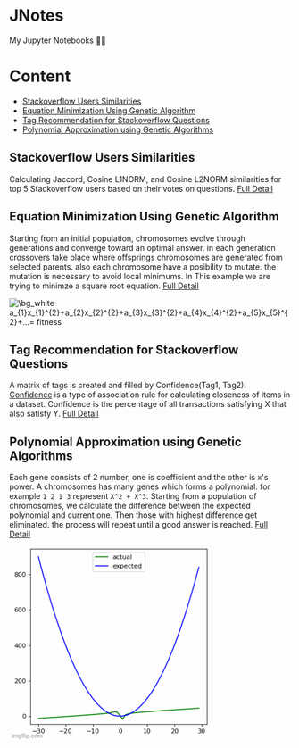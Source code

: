 # JNotes
My Jupyter Notebooks 📑🧾

# Content
- [Stackoverflow Users Similarities](https://github.com/mehditeymorian/JNotes/tree/main/stackoverflow-user-similarity)
- [Equation Minimization Using Genetic Algorithm](https://github.com/mehditeymorian/JNotes/tree/main/equationMinimizationGeneticAlgorithm)
- [Tag Recommendation for Stackoverflow Questions](https://github.com/mehditeymorian/JNotes/tree/main/stackoverflow)
- [Polynomial Approximation using Genetic Algorithms](https://github.com/mehditeymorian/JNotes/tree/main/genetics/polynomial-approximation)


## Stackoverflow Users Similarities
Calculating Jaccord, Cosine L1NORM, and Cosine L2NORM similarities for top 5 Stackoverflow users based on their votes on questions. [Full Detail](https://github.com/mehditeymorian/JNotes/tree/main/stackoverflow-user-similarity)

## Equation Minimization Using Genetic Algorithm
Starting from an initial population, chromosomes evolve through generations and converge toward an optimal answer. in each generation crossovers take place where offsprings chromosomes are generated from selected parents. also each chromosome have a posibility to mutate. the mutation is necessary to avoid local minimums. In This example we are trying to minimze a square root equation. [Full Detail](https://github.com/mehditeymorian/JNotes/tree/main/equationMinimizationGeneticAlgorithm)

<img src="https://latex.codecogs.com/png.image?\dpi{150}&space;\bg_white&space;a_{1}x_{1}^{2}&plus;a_{2}x_{2}^{2}&plus;a_{3}x_{3}^{2}&plus;a_{4}x_{4}^{2}&plus;a_{5}x_{5}^{2}&plus;...=&space;fitness" title="\bg_white a_{1}x_{1}^{2}+a_{2}x_{2}^{2}+a_{3}x_{3}^{2}+a_{4}x_{4}^{2}+a_{5}x_{5}^{2}+...= fitness" />

## Tag Recommendation for Stackoverflow Questions
A matrix of tags is created and filled by Confidence(Tag1, Tag2). [Confidence](https://en.wikipedia.org/wiki/Association_rule_learning#Confidence) is a type of association rule for calculating closeness of items in a dataset. Confidence is the percentage of all transactions satisfying X that also satisfy Y. [Full Detail](https://github.com/mehditeymorian/JNotes/tree/main/stackoverflow)

## Polynomial Approximation using Genetic Algorithms
Each gene consists of 2 number, one is coefficient and the other is x's power. A chromosomes has many genes which forms a polynomial. for example `1 2 1 3` represent `X^2 + X^3`. Starting from a population of chromosomes, we calculate the difference between the expected polynomial and current one. Then those with highest difference get eliminated.
the process will repeat until a good answer is reached. [Full Detail](https://github.com/mehditeymorian/JNotes/tree/main/genetics/polynomial-approximation)

![process](https://github.com/mehditeymorian/JNotes/blob/main/genetics/polynomial-approximation/assets/1.gif)
